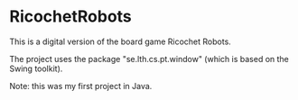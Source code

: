 # RicochetRobots
This is a digital version of the board game Ricochet Robots.

The project uses the package "se.lth.cs.pt.window" (which is based on the Swing toolkit).

Note: this was my first project in Java. 
